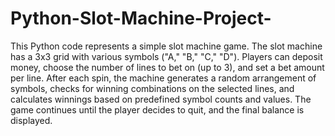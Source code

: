 # Python-Slot-Machine-Project-

This Python code represents a simple slot machine game. The slot machine has a 3x3 grid with various symbols ("A," "B," "C," "D"). Players can deposit money, choose the number of lines to bet on (up to 3), and set a bet amount per line. After each spin, the machine generates a random arrangement of symbols, checks for winning combinations on the selected lines, and calculates winnings based on predefined symbol counts and values. The game continues until the player decides to quit, and the final balance is displayed.
